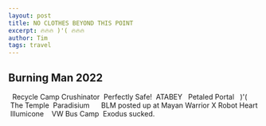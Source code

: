 ```yaml
---
layout: post
title: NO CLOTHES BEYOND THIS POINT
excerpt: 🔥🔥🔥 )'( 🔥🔥🔥
author: Tim
tags: travel
---
```


## Burning Man 2022

<img src="/images/burningman2022/01.jpg" alt=""/>  

<img src="/images/burningman2022/02.jpg" alt=""/>  
Recycle Camp Crushinator

<img src="/images/burningman2022/03.jpg" alt=""/>  
Perfectly Safe!

<img src="/images/burningman2022/04.jpg" alt=""/>  
ATABEY

<img src="/images/burningman2022/05.jpg" alt=""/>  

<img src="/images/burningman2022/06.jpg" alt=""/>  
Petaled Portal

<img src="/images/burningman2022/07.jpg" alt=""/>  

<img src="/images/burningman2022/08.jpg" alt=""/>  
)'(

<img src="/images/burningman2022/09.jpg" alt=""/>  

<img src="/images/burningman2022/10.jpg" alt=""/>  

<img src="/images/burningman2022/11.jpg" alt=""/>  

<img src="/images/burningman2022/12.jpg" alt=""/>  

<img src="/images/burningman2022/13.jpg" alt=""/>  

<img src="/images/burningman2022/14.jpg" alt=""/>  

<img src="/images/burningman2022/15.jpg" alt=""/>  
The Temple

<img src="/images/burningman2022/16.jpg" alt=""/>  
Paradisium

<img src="/images/burningman2022/17.jpg" alt=""/>  

<img src="/images/burningman2022/18.jpg" alt=""/>  

<img src="/images/burningman2022/19.jpg" alt=""/>  

<img src="/images/burningman2022/20.jpg" alt=""/>  

<img src="/images/burningman2022/21.jpg" alt=""/>  
BLM posted up at Mayan Warrior X Robot Heart

<img src="/images/burningman2022/22.jpg" alt=""/>  
Illumicone

<img src="/images/burningman2022/23.jpg" alt=""/>  

<img src="/images/burningman2022/24.jpg" alt=""/>  

<img src="/images/burningman2022/25.jpg" alt=""/>  
VW Bus Camp

<img src="/images/burningman2022/26.jpg" alt=""/>  
Exodus sucked.